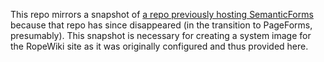 This repo mirrors a snapshot of [a repo previously hosting SemanticForms](https://www.mediawiki.org/w/index.php?title=Extension:Page_Forms&oldid=1301967) because that repo has since disappeared (in the transition to PageForms, presumably).  This snapshot is necessary for creating a system image for the RopeWiki site as it was originally configured and thus provided here.